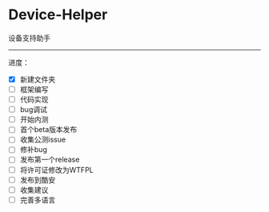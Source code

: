 # Device-Helper
设备支持助手

---

进度：

- [x] 新建文件夹
- [ ] 框架编写 
- [ ] 代码实现
- [ ] bug调试
- [ ] 开始内测
- [ ] 首个beta版本发布
- [ ] 收集公测issue
- [ ] 修补bug
- [ ] 发布第一个release
- [ ] 将许可证修改为WTFPL
- [ ] 发布到酷安
- [ ] 收集建议
- [ ] 完善多语言

